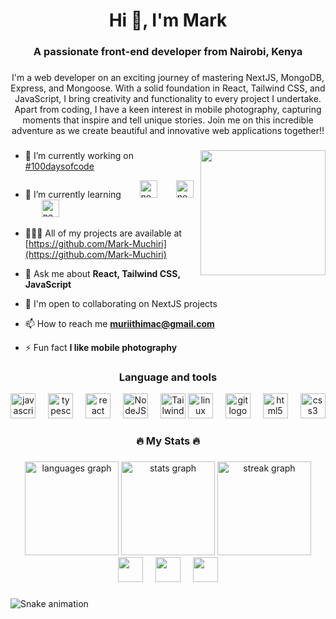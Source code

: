 <!--[![MasterHead](https://repository-images.githubusercontent.com/588181932/e36ec678-7984-4cdd-8e4c-a3932772ff8e)]()-->
<!-- <div align="center">
<img src="https://repository-images.githubusercontent.com/588181932/e36ec678-7984-4cdd-8e4c-a3932772ff8e" height="250" />
</div> -->

<h1 align="center">Hi 👋, I'm Mark</h1>

<h3 align="center">A passionate front-end developer from Nairobi, Kenya</h3>

###

<p align="center">I'm a web developer on an exciting journey of mastering NextJS, MongoDB, Express, and Mongoose. With a solid foundation in React, Tailwind CSS, and JavaScript, I bring creativity and functionality to every project I undertake. Apart from coding, I have a keen interest in mobile photography, capturing moments that inspire and tell unique stories. Join me on this incredible adventure as we create beautiful and innovative web applications together!!</p>

###


<img align="right" src="./images/image_processing20210831-24858-1um8e5i.gif" height="200" />




<div align="left">

- 🔭 I’m currently working on [#100daysofcode](https://twitter.com/Mark_McCoder)

- 🌱 I’m currently learning <img width="12" /> <img src="https://cdn.jsdelivr.net/gh/devicons/devicon/icons/nextjs/nextjs-original.svg" height="28" style="padding-left:10;" alt="nextjs logo"  /> <img width="12" /> <img src="https://cdn.jsdelivr.net/gh/devicons/devicon/icons/mongodb/mongodb-original.svg" height="28" style="padding-left:10;" alt="nextjs logo"  /> <img width="12" /> <img src="https://cdn.jsdelivr.net/gh/devicons/devicon/icons/express/express-original.svg" height="28" style="padding-left:10;" alt="nextjs logo"  />

- 👨🏾‍💻 All of my projects are available at [https://github.com/Mark-Muchiri](https://github.com/Mark-Muchiri)

- 💬 Ask me about **React, Tailwind CSS, JavaScript**

- 🤝  I'm open to collaborating on NextJS projects

- 📫 How to reach me **muriithimac@gmail.com**

- ⚡ Fun fact **I like mobile photography**

</div>

###


###

<div align="center">

  <h3>Language and tools</h3>
  <img   src="https://cdn.jsdelivr.net/gh/devicons/devicon/icons/javascript/javascript-original.svg" height="40" alt="javascript logo"  />
  <img  width="12" />
  <img   src="https://cdn.jsdelivr.net/gh/devicons/devicon/icons/typescript/typescript-original.svg" height="40" alt="typescript logo"  />
  <img  width="12" />
  <img   src="https://cdn.jsdelivr.net/gh/devicons/devicon/icons/react/react-original.svg" height="40" alt="react logo"  />
  <img  width="12" />
  <img   src="https://raw.githubusercontent.com/danielcranney/readme-generator/main/public/icons/skills/nodejs-colored.svg"  height="40" alt="NodeJS" />
  <img  width="12" />
  <img   src="https://raw.githubusercontent.com/danielcranney/readme-generator/main/public/icons/skills/tailwindcss-colored.svg"  height="40" alt="TailwindCSS" />
  <img   src="https://cdn.jsdelivr.net/gh/devicons/devicon/icons/linux/linux-original.svg" height="40" alt="linux logo"  />
  <img  width="12" />
  <img   src="https://cdn.jsdelivr.net/gh/devicons/devicon/icons/git/git-original.svg" height="40" alt="git logo"  />
  <img  width="12" />
  <img   src="https://cdn.jsdelivr.net/gh/devicons/devicon/icons/html5/html5-original.svg" height="40" alt="html5 logo"  />
  <img  width="12" />
  <img   src="https://cdn.jsdelivr.net/gh/devicons/devicon/icons/css3/css3-original.svg" height="40" alt="css3 logo"  />

</div>



###

<h3 align="center">🔥   My Stats   🔥</h3>

###

<div align="center">
  <img src="https://github-readme-stats.vercel.app/api/top-langs?username=Mark-Muchiri&locale=en&hide_title=true&layout=compact&card_width=320&langs_count=10&theme=codeSTACKr&hide_border=false&order=2" height="150" alt="languages graph"  />
  <img src="https://github-readme-stats.vercel.app/api?username=Mark-Muchiri&hide_title=true&hide_rank=false&show_icons=true&include_all_commits=true&count_private=true&disable_animations=false&theme=codeSTACKr&locale=en&hide_border=false&order=1" height="150" alt="stats graph"  />
  <img src="https://streak-stats.demolab.com?user=Mark-Muchiri&locale=en&mode=daily&theme=codeSTACKr&hide_border=true&border_radius=20&date_format=M j[, Y]&order=3" height="150" alt="streak graph"  />

<div>

<img  src="https://raw.githubusercontent.com/danielcranney/readme-generator/main/public/icons/socials/github-dark.svg"  height="40" />
<img  width="12" /> 
<img  src="https://raw.githubusercontent.com/danielcranney/readme-generator/main/public/icons/socials/instagram.svg"  height="40" />
<img  width="12" /> 
<img  src="https://raw.githubusercontent.com/danielcranney/readme-generator/main/public/icons/socials/twitter.svg"  height="40" />

</div>

</div>





###

<img src="https://raw.githubusercontent.com/Mark-Muchiri/Mark-Muchiri/output/snake.svg" alt="Snake animation" />
<!--[Snake animation](https://github.com/Mark-Muchiri/Mark-Muchiri/blob/output/github-contribution-grid-snake.svg)-->

###

